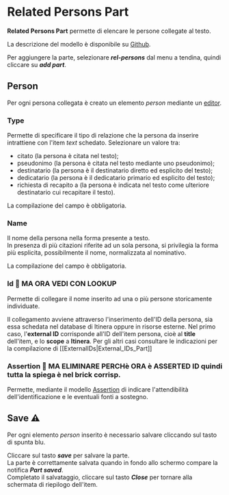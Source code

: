 # Related Persons Part

**Related Persons Part** permette di elencare le persone collegate al testo.  

La descrizione del modello è disponibile su [Github](https://github.com/vedph/cadmus-itinera#relatedpersonspart).  

Per aggiungere la parte, selezionare **_rel-persons_** dal menu a tendina, quindi cliccare su **_add part_**. 

## Person
Per ogni persona collegata è creato un elemento _person_ mediante un [editor](Editor_Brick.md).

### Type
Permette di specificare il tipo di relazione che la persona da inserire intrattiene con l'item _text_ schedato. Selezionare un valore tra:  
* citato (la persona è citata nel testo);
* pseudonimo (la persona è citata nel testo mediante uno pseudonimo);
* destinatario (la persona è il destinatario diretto ed esplicito del testo);
* dedicatario (la persona è il dedicatario primario ed esplicito del testo);
* richiesta di recapito a (la persona è indicata nel testo come ulteriore destinatario cui recapitare il testo).  

La compilazione del campo è obbligatoria.

### Name
Il nome della persona nella forma presente a testo.  
In presenza di più citazioni riferite ad un sola persona, si privilegia la forma più esplicita, possibilmente il nome, normalizzata al nominativo.  

La compilazione del campo è obbligatoria.

### Id 🚧 MA ORA VEDI CON LOOKUP
Permette di collegare il nome inserito ad una o più persone storicamente individuate.

Il collegamento avviene attraverso l'inserimento dell'ID della persona, sia essa schedata nel database di Itinera oppure in risorse esterne.
Nel primo caso, l'**external ID** corrisponde all'ID dell'item persona, cioè al **title** dell'item, e lo **scope** a **Itinera**.
Per gli altri casi consultare le indicazioni per la compilazione di [[ExternalIDs|External_IDs_Part]]

### Assertion 🚧 MA ELIMINARE PERCHè ORA è ASSERTED ID quindi tutta la spiega è nel brick corrisp.
Permette, mediante il modello [Assertion](Assertion_Brick.md) di indicare l'attendibilità dell'identificazione e le eventuali fonti a sostegno.

## Save ⚠️ 

Per ogni elemento _person_ inserito è necessario salvare cliccando sul tasto di spunta blu.

Cliccare sul tasto **_save_** per salvare la parte.  
La parte è correttamente salvata quando in fondo allo schermo compare la notifica **_Part saved_**.  
Completato il salvataggio, cliccare sul tasto **_Close_** per tornare alla schermata di riepilogo dell'item.
